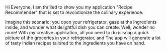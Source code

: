 Hi Everyone,
I am thrilled to show you my application "Recipe Recommender" that is set to revolutionize the culinary experience.

Imagine this scenario: you open your refrigerator, gaze at the ingredients inside, and wonder what delightful dish you can create. Well, wonder no more! With my creative application, all you need to do is snap a quick picture of the groceries in your refrigerator, and The app will generate a lot of tasty Indian recipes tailored to the ingredients you have on hand.
